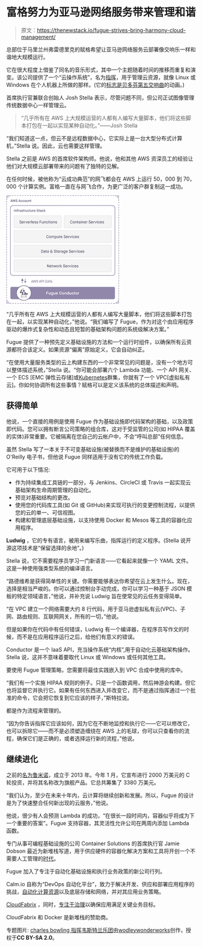 # 富格努力为亚马逊网络服务带来管理和谐

> 原文：<https://thenewstack.io/fugue-strives-bring-harmony-cloud-management/>

总部位于马里兰州弗雷德里克的赋格希望让亚马逊网络服务云部署像交响乐一样和谐地大规模运行。

它在很大程度上借鉴了同名的音乐形式，其中一个主题随着时间的推移而重复和演变。该公司提供了一个“云操作系统”，名为[指挥](https://fugue.co/product/)，用于管理云资源，就像 Linux 或 Windows 在个人机器上所做的那样。(它的[标志是贝多芬第五交响曲](http://www.underconsideration.com/brandnew/archives/new_logo_and_identity_for_fugue_by_sagmeister_walsh.php#.V6i3FY4n_bo)的动画。)

首席执行官兼联合创始人 Josh Stella 表示，尽管问题不同，但公司正试图像管理传统数据中心一样管理云。

> “几乎所有在 AWS 上大规模运营的人都有人编写大量脚本，他们将这些脚本打包在一起以实现某种自动化。”——Josh Stella

“我们知道这一点，但云不是远程数据中心，它实际上是一台大型分布式计算机，”Stella 说。因此，云也需要这样管理。

Stella 之前是 AWS 的首席软件架构师。他说，他和其他 AWS 资深员工的经验让他们对大规模云部署带来的问题有了独特的见解。

在任何时候，被他称为“云成功典范”的网飞都会在 AWS 上运行 50，000 到 70，000 个计算实例。富格一直在与网飞合作，为更广泛的客户群复制这一成功。

[![service-stack](img/a86986d9b10943139b3b2c938b4d64eb.png)](https://fugue.co/)

“几乎所有在 AWS 上大规模运营的人都有人编写大量脚本，他们将这些脚本打包在一起，以实现某种自动化，”他说。“我们编写了 Fugue，作为对这个由应用程序驱动的爆炸式复杂性和动态且短暂的基础架构问题的系统级解决方案。”

Fugue 提供了一种预先定义基础设施的方法和一个运行时组件，以确保所有云资源都符合该定义。如果资源“偏离”原始定义，它会自动纠正。

“在使用大量服务类型的云上构建东西的一个非常常见的问题是，没有一个地方可以整体描述系统，”Stella 说。“你可能会部署六个 Lambda 功能、一个 API 网关、一个 ECS [EMC 弹性云存储]或[Kubernetes](/category/kubernetes/)群集，你就有了一个 VPC[虚拟私有云]。你如何协调所有这些事情？赋格可以是定义该系统的总体描述和声明。

## **获得简单**

他说，一个直接的用例是使用 Fugue 作为基础设施即代码架构的基础，以及政策即代码。您可以拥有断言公司策略的组合库，这对于受监管的公司(如 HIPAA 覆盖的实体)非常重要。它被隔离在您自己的云帐户中，不会“呼叫总部”任何信息。

虽然 Stella 写了一本关于不可变基础设施(被替换而不是维护的基础设施)的 O'Reilly 电子书，但他说 Fugue 同样适用于没有它的传统工作负载。

它可用于以下情况:

*   作为持续集成工具链的一部分，与 Jenkins、CircleCI 或 Travis 一起实现云基础架构生命周期管理的自动化。
*   预览对基础结构的更改。
*   使用您的代码库工具(如 Git 或 GitHub)来实现可执行的变更控制流程，以提供您的云的单一、可信视图。
*   构建和管理底层基础设施，以支持使用 Docker 和 Mesos 等工具的容器化应用程序。

**Ludwig** ，它的专有语言，被用来编写乐曲，指挥运行的定义程序。(Stella 说开源这项技术是“保留选择的余地”。)

Stella 说，它不需要程序员学习一门新语言——它看起来就像一个 YAML 文件。这是一种使用强类型系统的编译语言。

“路德维希是获得简单性的关键。你需要能够表达你希望在云上发生什么。现在，选择是相当严峻的。你可以通过控制台手动完成，你可以学习一种基于 JSON 模板的特定领域语言，”他说，并补充说 Ludwig 旨在使常见的云任务变得简单。

“在 VPC 建立一个网络需要大约 8 行代码，用于亚马逊虚拟私有云(VPC)、子网、路由规则、互联网网关，所有的一切，”他说。

但是如果你在代码中有任何错误，Ludwig 有一个编译器，在程序员写作文的时候，而不是在应用程序运行之后，给他们有意义的错误。

Conductor 是一个 IaaS API，充当操作系统“内核”,用于自动化云基础架构操作。Stella 说，这并不意味着要取代 Linux 或 Windows 或任何其他工具。

要使用 Fugue 管理策略，您需要将最佳实践嵌入到 VPC 合成中使用的库中。

“我们有一个实施 HIPAA 规则的例子。只是一个函数调用，然后神游会构建。但它也将监督它并执行它。如果有任何东西进入并改变它，而不是通过指挥通过一个批准的命令，它会把它恢复到它应该的样子，”斯特拉说。

都是作为流程来管理的。

“因为你告诉指挥它应该如何，因为它在不断地监控和执行它——它可以修改它，也可以拆除它——而不是必须塑造缠绕在 AWS 上的毛球，你可以只查看你的流程，确保它们是正确的，或者选择运行新的流程，”他说。

## **继续进化**

之前的[名为鲁米诺](http://www.prnewswire.com/news-releases/luminal-raises-20m-for-its-cloud-operating-system-changes-name-to-fugue-300204854.html)，成立于 2013 年。今年 1 月，它宣布进行 2000 万美元的 C 轮投资，并将其名称改为旗舰产品。它总共筹集了 3380 万美元。

“我们认为，至少在未来十年内，云计算将继续创新和发展。所以，Fugue 的设计是为了快速整合任何新出现的云服务，”他说。

他说，很少有人会预测 Lambda 的成功，“在很长一段时间内，容器似乎将成为下一个重要的答案”。Fugue 支持容器，其灵活性允许公司在两周内添加 Lambda 函数。

专门从事可编程基础设施的公司 Container Solutions 的首席执行官 Jamie Dobson 最近为新堆栈写道，用于供应硬件的容器化解决方案和工具将开创一个不需要人工管理的[时代](https://thenewstack.io/how-containers-microservices-and-ai-will-lead-to-the-operatorless-data-center/)。

Fugue 加入了专注于自动化基础设施和执行业务政策的新公司行列。

Calm.io 自称为“DevOps 自动化平台”，致力于解决开发、供应和部署应用程序的挑战，[自动化计算资源](https://thenewstack.io/calm-io-aims-soothe-savage-shop/)以及底层存储和网络，并对其应用业务策略。

[CloudFabrix](https://www.cloudfabrix.com/) ，同时，[专注于治理](https://thenewstack.io/cloudfabrix-applies-governance-legacy-system-modernization/)以确保应用满足关键业务目标。

CloudFabrix 和 Docker 是新堆栈的赞助商。

专题图片: [charles bowling 指挥韦斯特兰乐团](https://www.flickr.com/photos/wwworks/14237987317/in/photolist-nGapzX-gB2Sys-eQ5q4m-bGW2Pv-7W1zkS-eQ5nNq-bu2exj-bGW2y4-f8ZMsd-HMKLpZ-bGW2Dt-rjsWJH-bGW2KT-bu2emj-5VWp8M-7woUQh-4ovnvU-6LQzGb-bu2ei7-HWjDm-cmzAfQ-6BJuez-ae8ErK-cmzz7w-regq9Y-7YKjDu-4h6RaR-s8Yxxd-cmzys7-regAxd-44LXRP-rheWH1-brEvAc-f8ZM9C-apyzqM-4QWf9Z-sb7YwE-aWYD7X-cmzzNU-aWYBk8-46Sfr7-md3MdK-bvtUkj-74suuZ-aWYUFe-aaEeKf-7woUVL-54FDH2-aQE9tR-aQE9tx)由[wodleywonderworks](https://www.flickr.com/photos/wwworks/)创作，授权于**CC BY-SA 2.0**。

<svg xmlns:xlink="http://www.w3.org/1999/xlink" viewBox="0 0 68 31" version="1.1"><title>Group</title> <desc>Created with Sketch.</desc></svg>